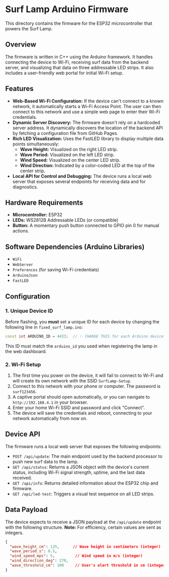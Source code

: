 # Surf Lamp Arduino Firmware

This directory contains the firmware for the ESP32 microcontroller that powers the Surf Lamp.

## Overview

The firmware is written in C++ using the Arduino framework. It handles connecting the device to Wi-Fi, receiving surf data from the backend server, and visualizing that data on three addressable LED strips. It also includes a user-friendly web portal for initial Wi-Fi setup.

## Features

*   **Web-Based Wi-Fi Configuration:** If the device can't connect to a known network, it automatically starts a Wi-Fi Access Point. The user can then connect to this network and use a simple web page to enter their Wi-Fi credentials.
*   **Dynamic Server Discovery:** The firmware doesn't rely on a hardcoded server address. It dynamically discovers the location of the backend API by fetching a configuration file from GitHub Pages.
*   **Rich LED Visualization:** Uses the FastLED library to display multiple data points simultaneously:
    *   **Wave Height:** Visualized on the right LED strip.
    *   **Wave Period:** Visualized on the left LED strip.
    *   **Wind Speed:** Visualized on the center LED strip.
    *   **Wind Direction:** Indicated by a color-coded LED at the top of the center strip.
*   **Local API for Control and Debugging:** The device runs a local web server that exposes several endpoints for receiving data and for diagnostics.

## Hardware Requirements

*   **Microcontroller:** ESP32
*   **LEDs:** WS2812B Addressable LEDs (or compatible)
*   **Button:** A momentary push button connected to GPIO pin 0 for manual actions.

## Software Dependencies (Arduino Libraries)

*   `WiFi`
*   `WebServer`
*   `Preferences` (for saving Wi-Fi credentials)
*   `ArduinoJson`
*   `FastLED`

## Configuration

### 1. Unique Device ID

Before flashing, you **must** set a unique ID for each device by changing the following line in `fixed_surf_lamp.ino`:

```cpp
const int ARDUINO_ID = 4433;  // ✨ CHANGE THIS for each Arduino device
```

This ID must match the `arduino_id` you used when registering the lamp in the web dashboard.

### 2. Wi-Fi Setup

1.  The first time you power on the device, it will fail to connect to Wi-Fi and will create its own network with the SSID `SurfLamp-Setup`.
2.  Connect to this network with your phone or computer. The password is `surf123456`.
3.  A captive portal should open automatically, or you can navigate to `http://192.168.4.1` in your browser.
4.  Enter your home Wi-Fi SSID and password and click "Connect".
5.  The device will save the credentials and reboot, connecting to your network automatically from now on.

## Device API

The firmware runs a local web server that exposes the following endpoints:

*   `POST /api/update`: The main endpoint used by the backend processor to push new surf data to the lamp.
*   `GET /api/status`: Returns a JSON object with the device's current status, including Wi-Fi signal strength, uptime, and the last data received.
*   `GET /api/info`: Returns detailed information about the ESP32 chip and firmware.
*   `GET /api/led-test`: Triggers a visual test sequence on all LED strips.

## Data Payload

The device expects to receive a JSON payload at the `/api/update` endpoint with the following structure. **Note:** For efficiency, certain values are sent as integers.

```json
{
  "wave_height_cm": 125,      // Wave height in centimeters (integer)
  "wave_period_s": 8.5,
  "wind_speed_mps": 5,         // Wind speed in m/s (integer)
  "wind_direction_deg": 270,
  "wave_threshold_cm": 100     // User's alert threshold in cm (integer)
}
```
